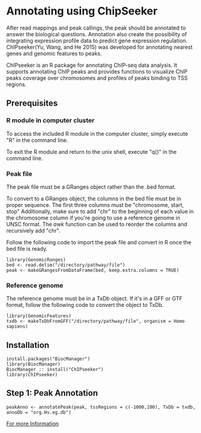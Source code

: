 # Annotating using ChipSeeker

After read mappings and peak callings, the peak should be annotated to answer the biological questions. 
Annotation also create the possibility of integrating expression profile data to predict gene expression regulation. 
ChIPseeker(Yu, Wang, and He 2015) was developed for annotating nearest genes and genomic features to peaks. 

ChIPseeker is an R package for annotating ChIP-seq data analysis. 
It supports annotating ChIP peaks and provides functions to visualize ChIP peaks coverage over chromosomes and profiles of peaks binding to TSS regions.

## Prerequisites
### R module in computer cluster
To access the included R module in the computer cluster, simply execute "R" in the command line.

To exit the R module and return to the unix shell, execute "q()" in the command line.

### Peak file
The peak file must be a GRanges object rather than the .bed format. 

To convert to a GRanges object, the columns in the bed file must be in proper sequence.
The first three columns must be "chromosome, start, stop"
Additionally, make sure to add "chr" to the beginning of each value in the chromosome column if you're going to use a reference genome in UNSC format.
The *awk* function can be used to reorder the columns and recursively add "chr".

Follow the following code to import the peak file and convert in R once the bed file is ready.

```
library(GenomicRanges)
bed <- read.delim("/directory/pathway/file")
peak <- makeGRangesFromDataFrame(bed, keep.extra.columns = TRUE)
```

### Reference genome
The reference genome must be in a TxDb object.
If it's in a GFF or GTF format, follow the following code to convert the object to TxDb.

```
library(GenomicFeatures)
txdb <- makeTxDbFromGFF("/directory/pathway/file", organism = Homo sapiens)
```

## Installation
```
install.packages("BiocManager")
library(BiocManager)
BiocManager :: install("ChIPseeker")
library(ChIPseeker)
```

## Step 1: Peak Annotation
```
peakAnno <- annotatePeak(peak, tssRegions = c(-1000,100), TxDb = txdb, annoDb = "org.Hs.eg.db")
```


[For more Information](https://www.bioconductor.org/packages/release/bioc/vignettes/ChIPseeker/inst/doc/ChIPseeker.html)
